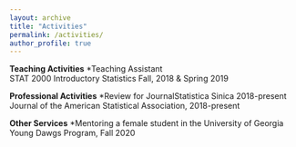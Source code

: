 ```yaml
---
layout: archive
title: "Activities"
permalink: /activities/
author_profile: true
---
```



**Teaching Activities**
*Teaching Assistant <br />STAT 2000 Introductory Statistics Fall, 2018 & Spring 2019

**Professional Activities**
*Review for JournalStatistica Sinica 2018-present <br />Journal of the American Statistical Association, 2018-present

**Other Services**
*Mentoring a female student in the University of Georgia Young Dawgs Program, Fall 2020
